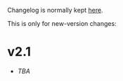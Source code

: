 Changelog is normally kept [here](https://github.com/Cervi-Robotics/interceptor/releases).

This is only for new-version changes:

# v2.1

* _TBA_